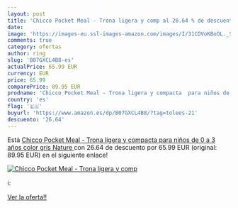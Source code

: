 ```yaml
---
layout: post
title: 'Chicco Pocket Meal - Trona ligera y comp al 26.64 % de descuento'
date: 
image: 'https://images-eu.ssl-images-amazon.com/images/I/31CDVoKBoOL._SL200_.jpg'
comments: true
category: ofertas
author: ring
slug: 'B07GXCL4B8-es'
actualPrice: 65.99 EUR
currency: EUR
price: 65.99
comparePrice: 89.95 EUR
prodname: 'Chicco Pocket Meal - Trona ligera y compacta  para niños de 0 a 3 años  color gris  Nature '
country: 'es'
flag: '🇪🇸'
buyurl: 'https://www.amazon.es/dp/B07GXCL4B8/?tag=tolees-21'
descuento: '26.64'
---
```


Está [Chicco Pocket Meal - Trona ligera y compacta  para niños de 0 a 3 años  color gris  Nature ](https://www.amazon.es/dp/B07GXCL4B8/?tag=tolees-21) con 26.64 de descuento por 65.99 EUR (original: 89.95 EUR) en el siguiente enlace!

[![Chicco Pocket Meal - Trona ligera y comp](https://images-eu.ssl-images-amazon.com/images/I/31CDVoKBoOL._SL200_.jpg)](https://www.amazon.es/dp/B07GXCL4B8/?tag=tolees-21)

ℹ️:


[Ver la oferta!!](https://www.amazon.es/dp/B07GXCL4B8/?tag=tolees-21)
